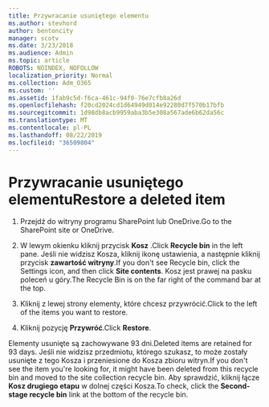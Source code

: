 ```yaml
---
title: Przywracanie usuniętego elementu
ms.author: stevhord
author: bentoncity
manager: scotv
ms.date: 3/23/2018
ms.audience: Admin
ms.topic: article
ROBOTS: NOINDEX, NOFOLLOW
localization_priority: Normal
ms.collection: Adm_O365
ms.custom: ''
ms.assetid: 1fab9c5d-f6ca-461c-94f0-76e7cfb8a26d
ms.openlocfilehash: f20cd2024cd1d64949d014e92280d7f570b17bfb
ms.sourcegitcommit: 1d98db8acb9959aba3b5e308a567ade6b62da56c
ms.translationtype: MT
ms.contentlocale: pl-PL
ms.lasthandoff: 08/22/2019
ms.locfileid: "36509804"
---
```

# <a name="restore-a-deleted-item"></a><span data-ttu-id="b27f2-102">Przywracanie usuniętego elementu</span><span class="sxs-lookup"><span data-stu-id="b27f2-102">Restore a deleted item</span></span>

1. <span data-ttu-id="b27f2-103">Przejdź do witryny programu SharePoint lub OneDrive.</span><span class="sxs-lookup"><span data-stu-id="b27f2-103">Go to the SharePoint site or OneDrive.</span></span>
    
2. <span data-ttu-id="b27f2-104">W lewym okienku kliknij przycisk **Kosz** .</span><span class="sxs-lookup"><span data-stu-id="b27f2-104">Click **Recycle bin** in the left pane.</span></span> <span data-ttu-id="b27f2-105">Jeśli nie widzisz Kosza, kliknij ikonę ustawienia, a następnie kliknij przycisk **zawartość witryny**.</span><span class="sxs-lookup"><span data-stu-id="b27f2-105">If you don't see Recycle bin, click the Settings icon, and then click **Site contents**.</span></span> <span data-ttu-id="b27f2-106">Kosz jest prawej na pasku poleceń u góry.</span><span class="sxs-lookup"><span data-stu-id="b27f2-106">The Recycle Bin is on the far right of the command bar at the top.</span></span>
    
3. <span data-ttu-id="b27f2-107">Kliknij z lewej strony elementy, które chcesz przywrócić.</span><span class="sxs-lookup"><span data-stu-id="b27f2-107">Click to the left of the items you want to restore.</span></span>
    
4. <span data-ttu-id="b27f2-108">Kliknij pozycję **Przywróć**.</span><span class="sxs-lookup"><span data-stu-id="b27f2-108">Click **Restore**.</span></span>
    
<span data-ttu-id="b27f2-109">Elementy usunięte są zachowywane 93 dni.</span><span class="sxs-lookup"><span data-stu-id="b27f2-109">Deleted items are retained for 93 days.</span></span> <span data-ttu-id="b27f2-110">Jeśli nie widzisz przedmiotu, którego szukasz, to może zostały usunięte z tego Kosza i przeniesione do Kosza zbioru witryn.</span><span class="sxs-lookup"><span data-stu-id="b27f2-110">If you don't see the item you're looking for, it might have been deleted from this recycle bin and moved to the site collection recycle bin.</span></span> <span data-ttu-id="b27f2-111">Aby sprawdzić, kliknij łącze **Kosz drugiego etapu** w dolnej części Kosza.</span><span class="sxs-lookup"><span data-stu-id="b27f2-111">To check, click the **Second-stage recycle bin** link at the bottom of the recycle bin.</span></span> 
  


